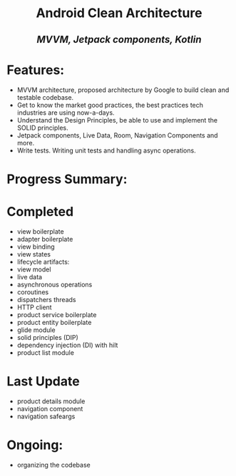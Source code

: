 # <div align="center">**Android Clean Architecture**</div>
## <div align="center">*MVVM, Jetpack components, Kotlin*</div>

# Features:
- MVVM architecture, proposed architecture by Google to build clean and testable codebase.
- Get to know the market good practices, the best practices tech industries are using now-a-days.
- Understand the Design Principles, be able to use and implement the SOLID principles.
- Jetpack components, Live Data, Room, Navigation Components and more.
- Write tests. Writing unit tests and handling async operations.

# Progress Summary:

# Completed
- view boilerplate
- adapter boilerplate
- view binding
- view states
- lifecycle artifacts:
- view model
- live data
- asynchronous operations
- coroutines
- dispatchers threads
- HTTP client
- product service boilerplate
- product entity boilerplate
- glide module
- solid principles (DIP)
- dependency injection (DI) with hilt
- product list module

# Last Update
- product details module
- navigation component
- navigation safeargs

# Ongoing:
- organizing the codebase
